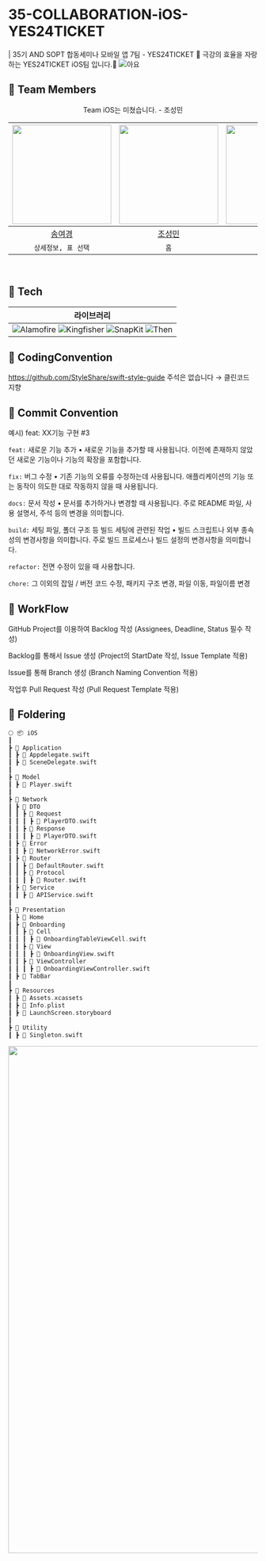 # 35-COLLABORATION-iOS-YES24TICKET
| 35기 AND SOPT 합동세미나 모바일 앱 7팀 - YES24TICKET 🎫
극강의 효율을 자랑하는 YES24TICKET iOS팀 입니다.🔋
![아요](https://hackmd.io/_uploads/H1rvqDwMkg.png)

## 🎫 Team Members

<div align=center>
  Team iOS는 미쳤습니다. - 조성민
  
<img width="200px" src="https://github.com/0gonge.png"/> | <img width="200px" src="https://github.com/SungMinCho-Kor.png"/> | <img width="200px" src="https://github.com/lalaurrel.png"/> |
|:-----:|:-----:|:-----:|
|[송여경](https://github.com/0gonge)|[조성민](https://github.com/SungMinCho-Kor)|[박어진](https://github.com/lalaurrel)|
| `상세정보, 표 선택` | `홈` | `추천 공연` |

</div>
<br>

## 🎫 Tech
| 라이브러리 |
| :-: | 
| ![Alamofire](https://img.shields.io/badge/Alamofirre-5.10.1-orange) ![Kingfisher](https://img.shields.io/badge/Kingfisher-7.12.0-blue) ![SnapKit](https://img.shields.io/badge/SnapKit-5.7.1-purple) ![Then](https://img.shields.io/badge/Then-3.0.0-lightgreen) |


## 🎫 CodingConvention
https://github.com/StyleShare/swift-style-guide
주석은 없습니다 → 클린코드 지향


## 🎫 Commit Convention
예시)
feat: XX기능 구현 #3

`feat:` 새로운 기능 추가
• 새로운 기능을 추가할 때 사용됩니다. 이전에 존재하지 않았던 새로운 기능이나 기능의 확장을 포함합니다.

`fix:` 버그 수정
• 기존 기능의 오류를 수정하는데 사용됩니다. 애플리케이션의 기능 또는 동작이 의도한 대로 작동하지 않을 때 사용됩니다.

`docs:` 문서 작성
• 문서를 추가하거나 변경할 때 사용됩니다. 주로 README 파일, 사용 설명서, 주석 등의 변경을 의미합니다.

`build:` 세팅 파일, 폴더 구조 등 빌드 세팅에 관련된 작업
• 빌드 스크립트나 외부 종속성의 변경사항을 의미합니다. 주로 빌드 프로세스나 빌드 설정의 변경사항을 의미합니다.

`refactor:`  전면 수정이 있을 때 사용합니다. 

`chore:` 그 이외의 잡일 / 버전 코드 수정, 패키지 구조 변경, 파일 이동, 파일이름 변경

## 🎫 WorkFlow

GitHub Project를 이용하여 Backlog 작성 (Assignees, Deadline, Status 필수 작성)

Backlog를 통해서 Issue 생성 (Project의 StartDate 작성, Issue Template 적용) 

Issue를 통해 Branch 생성 (Branch Naming Convention 적용)

작업후 Pull Request 작성 (Pull Request Template 적용)


## 🎫 Foldering

```swift
🌕 📦 iOS
┃
┣ 📂 Application
┃ ┣ 📜 Appdelegate.swift
┃ ┣ 📜 SceneDelegate.swift
┃
┣ 📂 Model
┃ ┣ 📜 Player.swift
┃
┣ 📂 Network
┃ ┣ 📂 DTO
┃ ┃ ┣ 📂 Request
┃ ┃ ┃ ┣ 📜 PlayerDTO.swift
┃ ┃ ┣ 📂 Response
┃ ┃ ┃ ┣ 📜 PlayerDTO.swift
┃ ┣ 📂 Error
┃ ┃ ┣ 📜 NetworkError.swift
┃ ┣ 📂 Router
┃ ┃ ┣ 📜 DefaultRouter.swift
┃ ┃ ┣ 📂 Protocol
┃ ┃ ┃ ┣ 📜 Router.swift
┃ ┣ 📂 Service
┃ ┃ ┣ 📜 APIService.swift
┃
┣ 📂 Presentation
┃ ┣ 📂 Home
┃ ┣ 📂 Onboarding
┃ ┃ ┣ 📂 Cell
┃ ┃ ┃ ┣ 📜 OnboardingTableViewCell.swift
┃ ┃ ┣ 📂 View
┃ ┃ ┃ ┣ 📜 OnboardingView.swift
┃ ┃ ┣ 📂 ViewController
┃ ┃ ┃ ┣ 📜 OnboardingViewController.swift
┃ ┣ 📂 TabBar
┃
┣ 📂 Resources
┃ ┣ 📜 Assets.xcassets
┃ ┣ 📜 Info.plist
┃ ┣ 📜 LaunchScreen.storyboard
┃
┣ 📂 Utility
┃ ┣ 📜 Singleton.swift

```

<img src="https://github.com/user-attachments/assets/5c2d303a-b024-412a-82d9-75fa97dd0100" width="720" height="1024">
